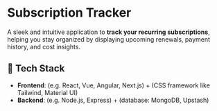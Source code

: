 # Subscription Tracker

A sleek and intuitive application to **track your recurring subscriptions**, helping you stay organized by displaying upcoming renewals, payment history, and cost insights.


## 🧰 Tech Stack

- **Frontend**: (e.g. React, Vue, Angular, Next.js) + (CSS framework like Tailwind, Material UI)
- **Backend**: (e.g. Node.js, Express) + (database: MongoDB, Upstash)
